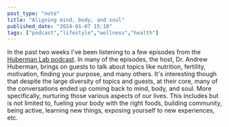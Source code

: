```yaml
---
post_type: "note" 
title: "Aligning mind, body, and soul"
published_date: "2024-01-07 15:18"
tags: ["podcast","lifestyle","wellness","health"]
---
```


In the past two weeks I've been listening to a few episodes from the [Huberman Lab podcast](https://www.hubermanlab.com/podcast). In many of the episodes, the host, Dr. Andrew Huberman, brings on guests to talk about topics like nutrition, fertility, motivation, finding your purpose, and many others. It's interesting though that despite the large diversity of topics and guests, at their core, many of the conversations ended up coming back to mind, body, and soul. More specifically, nurturing those various aspects of our lives. This includes but is not limited to, fueling your body with the right foods, building community, being active, learning new things, exposing yourself to new experiences, etc.  